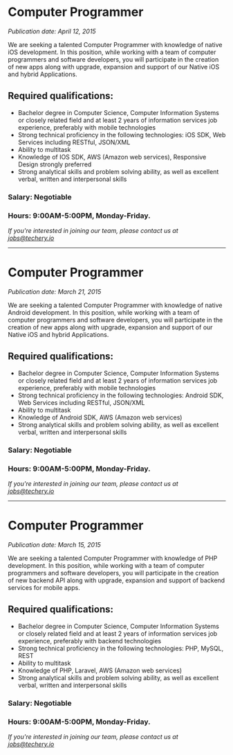 # Computer Programmer
*Publication date: April 12, 2015*

We are seeking a talented Computer Programmer with knowledge of native iOS development. In this position, while working with a team of computer programmers and software developers, you will participate in the creation of new apps along with upgrade, expansion and support of our Native iOS and hybrid Applications.

## Required qualifications:

- Bachelor degree in Computer Science, Computer Information Systems or closely related field and at least 2 years of information services job experience, preferably with mobile technologies
- Strong technical proficiency in the following technologies: iOS SDK, Web Services including RESTful, JSON/XML
- Ability to multitask
- Knowledge of IOS SDK, AWS (Amazon web services), Responsive Design strongly preferred
- Strong analytical skills and problem solving ability, as well as excellent verbal, written and interpersonal skills


### Salary: Negotiable


### Hours: 9:00AM-5:00PM, Monday-Friday.


*If you're interested in joining our team, please contact us at jobs@techery.io*

---

# Computer Programmer
*Publication date: March 21, 2015*

We are seeking a talented Computer Programmer with knowledge of native Android development. In this position, while working with a team of computer programmers and software developers, you will participate in the creation of new apps along with upgrade, expansion and support of our Native iOS and hybrid Applications.

## Required qualifications:

- Bachelor degree in Computer Science, Computer Information Systems or closely related field and at least 2 years of information services job experience, preferably with mobile technologies
- Strong technical proficiency in the following technologies: Android SDK, Web Services including RESTful, JSON/XML
- Ability to multitask
- Knowledge of Android SDK, AWS (Amazon web services)
- Strong analytical skills and problem solving ability, as well as excellent verbal, written and interpersonal skills


### Salary: Negotiable


### Hours: 9:00AM-5:00PM, Monday-Friday.


*If you're interested in joining our team, please contact us at jobs@techery.io*

---

# Computer Programmer
*Publication date: March 15, 2015*

We are seeking a talented Computer Programmer with knowledge of PHP development. In this position, while working with a team of computer programmers and software developers, you will participate in the creation of new backend API along with upgrade, expansion and support of backend services for mobile apps.

## Required qualifications:

- Bachelor degree in Computer Science, Computer Information Systems or closely related field and at least 2 years of information services job experience, preferably with backend technologies
- Strong technical proficiency in the following technologies: PHP, MySQL, REST
- Ability to multitask
- Knowledge of PHP, Laravel, AWS (Amazon web services)
- Strong analytical skills and problem solving ability, as well as excellent verbal, written and interpersonal skills


### Salary: Negotiable


### Hours: 9:00AM-5:00PM, Monday-Friday.


*If you're interested in joining our team, please contact us at jobs@techery.io*

